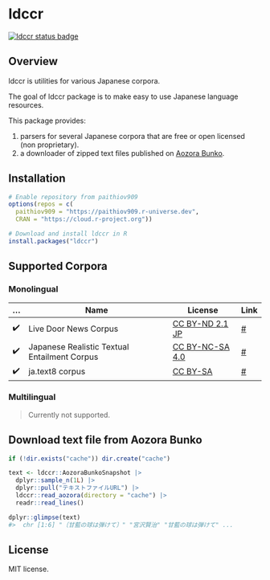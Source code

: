 
<!-- README.md is generated from README.Rmd. Please edit that file -->

# ldccr

<!-- badges: start -->

[![ldccr status
badge](https://paithiov909.r-universe.dev/badges/ldccr)](https://paithiov909.r-universe.dev)
<!-- badges: end -->

## Overview

ldccr is utilities for various Japanese corpora.

The goal of ldccr package is to make easy to use Japanese language
resources.

This package provides:

1.  parsers for several Japanese corpora that are free or open licensed
    (non proprietary).
2.  a downloader of zipped text files published on [Aozora
    Bunko](https://www.aozora.gr.jp/).

## Installation

``` r
# Enable repository from paithiov909
options(repos = c(
  paithiov909 = "https://paithiov909.r-universe.dev",
  CRAN = "https://cloud.r-project.org"))

# Download and install ldccr in R
install.packages("ldccr")
```

## Supported Corpora

### Monolingual

| …                  | Name                                         | License                                                               | Link                                             |
|--------------------|----------------------------------------------|-----------------------------------------------------------------------|--------------------------------------------------|
| :heavy_check_mark: | Live Door News Corpus                        | [CC BY-ND 2.1 JP](http://creativecommons.org/licenses/by-nd/2.1/jp/)  | [\#](http://www.rondhuit.com/download.html#ldcc) |
| :heavy_check_mark: | Japanese Realistic Textual Entailment Corpus | [CC BY-NC-SA 4.0](https://creativecommons.org/licenses/by-nc-sa/4.0/) | [\#](https://github.com/megagonlabs/jrte-corpus) |
| :heavy_check_mark: | ja.text8 corpus                              | [CC BY-SA](https://creativecommons.org/licenses/by-sa/4.0/)           | [\#](https://github.com/Hironsan/ja.text8)       |

### Multilingual

> Currently not supported.

## Download text file from Aozora Bunko

``` r
if (!dir.exists("cache")) dir.create("cache")

text <- ldccr::AozoraBunkoSnapshot |>
  dplyr::sample_n(1L) |>
  dplyr::pull("テキストファイルURL") |>
  ldccr::read_aozora(directory = "cache") |>
  readr::read_lines()

dplyr::glimpse(text)
#>  chr [1:6] "〔甘藍の球は弾けて〕" "宮沢賢治" "甘藍の球は弾けて" ...
```

## License

MIT license.
